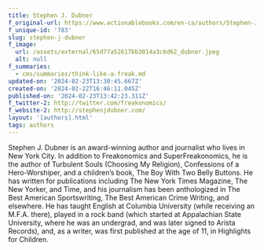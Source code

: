 ```yaml
---
title: Stephen J. Dubner
f_original-url: https://www.actionablebooks.com/en-ca/authors/Stephen-J.-Dubner/
f_unique-id: '783'
slug: stephen-j-dubner
f_image:
  url: /assets/external/65d77a52617bb3014a3c6d62_dubner.jpeg
  alt: null
f_summaries:
  - cms/summaries/think-like-a-freak.md
updated-on: '2024-02-23T13:30:45.667Z'
created-on: '2024-02-22T16:46:11.045Z'
published-on: '2024-02-23T13:42:23.311Z'
f_twitter-2: http://twitter.com/freakonomics/
f_website-2: http://stephenjdubner.com/
layout: '[authors].html'
tags: authors
---
```


Stephen J. Dubner is an award-winning author and journalist who lives in New York City. In addition to Freakonomics and SuperFreakonomics, he is the author of Turbulent Souls (Choosing My Religion), Confessions of a Hero-Worshiper, and a children’s book, The Boy With Two Belly Buttons. He has written for publications including The New York Times Magazine, The New Yorker, and Time, and his journalism has been anthologized in The Best American Sportswriting, The Best American Crime Writing, and elsewhere. He has taught English at Columbia University (while receiving an M.F.A. there), played in a rock band (which started at Appalachian State University, where he was an undergrad, and was later signed to Arista Records), and, as a writer, was first published at the age of 11, in Highlights for Children.
